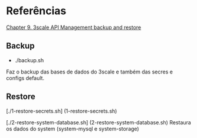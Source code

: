 
# Referências

[Chapter 9. 3scale API Management backup and restore](https://access.redhat.com/documentation/en-us/red_hat_3scale_api_management/2.14/html/operating_red_hat_3scale_api_management/threescale-backup-restore)

## Backup

- ./backup.sh

Faz o backup das bases de dados do 3scale e também das secres e configs default.

## Restore
[./1-restore-secrets.sh]
(1-restore-secrets.sh)

[./2-restore-system-database.sh]
(2-restore-system-database.sh)
Restaura os dados do system (system-mysql e system-storage) 